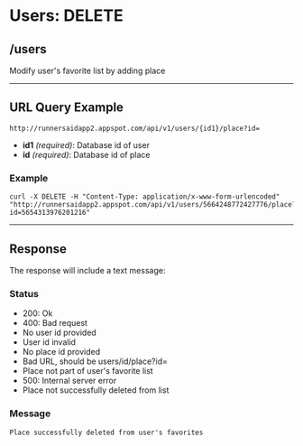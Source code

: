 # Users: DELETE

## /users

Modify user's favorite list by adding place

---

## URL Query Example

```
http://runnersaidapp2.appspot.com/api/v1/users/{id1}/place?id=
```

- **id1** *(required)*: Database id of user
- **id** *(required)*: Database id of place

### Example

```
curl -X DELETE -H "Content-Type: application/x-www-form-urlencoded" 
"http://runnersaidapp2.appspot.com/api/v1/users/5664248772427776/place?id=5654313976201216"
```

---

## Response

The response will include a text message: 

### Status
- 200: Ok
- 400: Bad request
 - No user id provided
 - User id invalid
 - No place id provided
 - Bad URL, should be users/id/place?id=
 - Place not part of user's favorite list
- 500: Internal server error
 - Place not successfully deleted from list


### Message

```
Place successfully deleted from user's favorites
```
